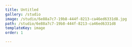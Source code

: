 ```yaml
---
title: Untitled
gallery: /studio
image: /studio/6e88a7c7-19b8-444f-8213-ca46ed6331d8.jpg
path: /studio/6e88a7c7-19b8-444f-8213-ca46ed6331d8
templateKey: image
order: 1

---
```


